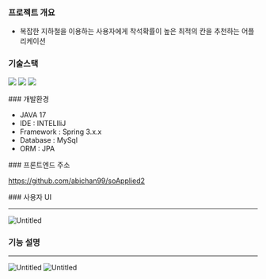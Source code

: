 ### 프로젝트 개요

- 복잡한 지하철을 이용하는 사용자에게 착석확률이 높은 최적의 칸을 추천하는 어플리케이션

### 기술스택

<img src="https://img.shields.io/badge/java-007396?style=for-the-badge&logo=java&logoColor=white"> 

<img src="https://img.shields.io/badge/spring-6DB33F?style=for-the-badge&logo=spring&logoColor=white">

<img src="https://img.shields.io/badge/mysql-4479A1?style=for-the-badge&logo=mysql&logoColor=white">

### 개발환경

- JAVA 17
- IDE : INTELIliJ
- Framework : Spring 3.x.x
- Database : MySql
- ORM : JPA

 ### 프론트엔드 주소

https://github.com/abichan99/soApplied2

 ### 사용자 UI

---
![Untitled](https://github.com/gichan222/sit_down/assets/139845008/8a5db12f-c461-422f-8f90-af5b70010704)

### 기능 설명

---
![Untitled](https://github.com/gichan222/sit_down/assets/139845008/e74a0aa1-2d5b-4d79-9e9d-f9ceeba252a9)
![Untitled](https://github.com/gichan222/sit_down/assets/139845008/8471d6e1-4ee6-4cff-8aa5-1993fb3e24e8)



